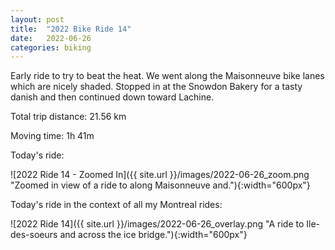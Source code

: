 ```yaml
---
layout: post
title:  "2022 Bike Ride 14"
date:   2022-06-26
categories: biking
---
```


Early ride to try to beat the heat. We went along the Maisonneuve bike lanes which are nicely shaded. Stopped in at the Snowdon Bakery for a tasty danish and then continued down toward Lachine.

Total trip distance: 21.56 km

Moving time: 1h 41m

Today's ride:

![2022 Ride 14 - Zoomed In]({{ site.url }}/images/2022-06-26_zoom.png "Zoomed in view of a ride to along Maisonneuve and."){:width="600px"}

Today's ride in the context of all my Montreal rides:

![2022 Ride 14]({{ site.url }}/images/2022-06-26_overlay.png "A ride to Ile-des-soeurs and across the ice bridge."){:width="600px"}
